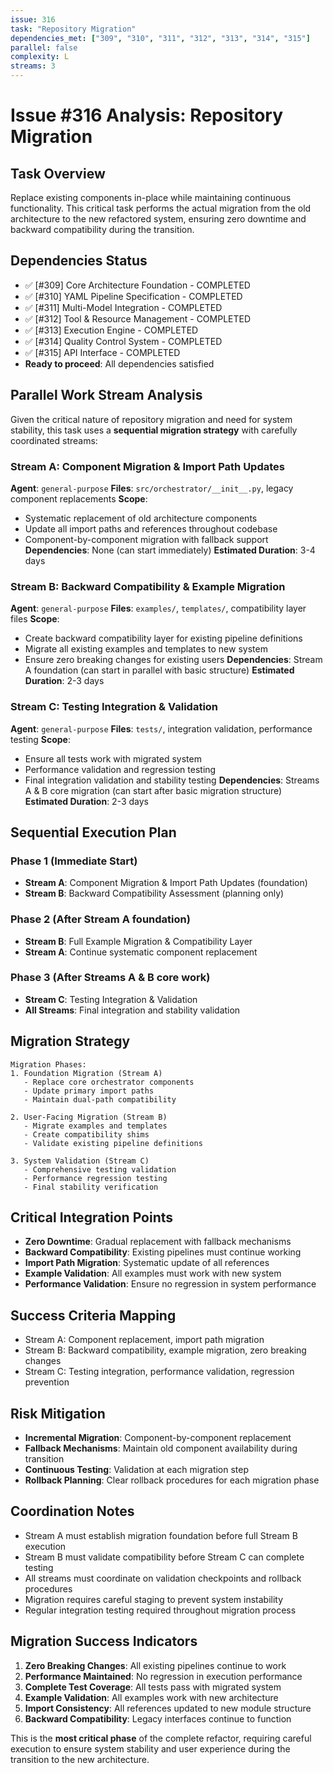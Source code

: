 ```yaml
---
issue: 316
task: "Repository Migration"
dependencies_met: ["309", "310", "311", "312", "313", "314", "315"]
parallel: false
complexity: L
streams: 3
---
```


# Issue #316 Analysis: Repository Migration

## Task Overview
Replace existing components in-place while maintaining continuous functionality. This critical task performs the actual migration from the old architecture to the new refactored system, ensuring zero downtime and backward compatibility during the transition.

## Dependencies Status
- ✅ [#309] Core Architecture Foundation - COMPLETED
- ✅ [#310] YAML Pipeline Specification - COMPLETED  
- ✅ [#311] Multi-Model Integration - COMPLETED
- ✅ [#312] Tool & Resource Management - COMPLETED
- ✅ [#313] Execution Engine - COMPLETED
- ✅ [#314] Quality Control System - COMPLETED
- ✅ [#315] API Interface - COMPLETED
- **Ready to proceed**: All dependencies satisfied

## Parallel Work Stream Analysis

Given the critical nature of repository migration and need for system stability, this task uses a **sequential migration strategy** with carefully coordinated streams:

### Stream A: Component Migration & Import Path Updates
**Agent**: `general-purpose`
**Files**: `src/orchestrator/__init__.py`, legacy component replacements
**Scope**: 
- Systematic replacement of old architecture components
- Update all import paths and references throughout codebase
- Component-by-component migration with fallback support
**Dependencies**: None (can start immediately)
**Estimated Duration**: 3-4 days

### Stream B: Backward Compatibility & Example Migration
**Agent**: `general-purpose`
**Files**: `examples/`, `templates/`, compatibility layer files
**Scope**:
- Create backward compatibility layer for existing pipeline definitions
- Migrate all existing examples and templates to new system
- Ensure zero breaking changes for existing users
**Dependencies**: Stream A foundation (can start in parallel with basic structure)
**Estimated Duration**: 2-3 days

### Stream C: Testing Integration & Validation
**Agent**: `general-purpose`
**Files**: `tests/`, integration validation, performance testing
**Scope**:
- Ensure all tests work with migrated system
- Performance validation and regression testing
- Final integration validation and stability testing
**Dependencies**: Streams A & B core migration (can start after basic migration structure)
**Estimated Duration**: 2-3 days

## Sequential Execution Plan

### Phase 1 (Immediate Start)
- **Stream A**: Component Migration & Import Path Updates (foundation)
- **Stream B**: Backward Compatibility Assessment (planning only)

### Phase 2 (After Stream A foundation)
- **Stream B**: Full Example Migration & Compatibility Layer
- **Stream A**: Continue systematic component replacement

### Phase 3 (After Streams A & B core work)
- **Stream C**: Testing Integration & Validation
- **All Streams**: Final integration and stability validation

## Migration Strategy

```
Migration Phases:
1. Foundation Migration (Stream A)
   - Replace core orchestrator components
   - Update primary import paths
   - Maintain dual-path compatibility

2. User-Facing Migration (Stream B)
   - Migrate examples and templates
   - Create compatibility shims
   - Validate existing pipeline definitions

3. System Validation (Stream C)
   - Comprehensive testing validation
   - Performance regression testing
   - Final stability verification
```

## Critical Integration Points
- **Zero Downtime**: Gradual replacement with fallback mechanisms
- **Backward Compatibility**: Existing pipelines must continue working
- **Import Path Migration**: Systematic update of all references
- **Example Validation**: All examples must work with new system
- **Performance Validation**: Ensure no regression in system performance

## Success Criteria Mapping
- Stream A: Component replacement, import path migration
- Stream B: Backward compatibility, example migration, zero breaking changes
- Stream C: Testing integration, performance validation, regression prevention

## Risk Mitigation
- **Incremental Migration**: Component-by-component replacement
- **Fallback Mechanisms**: Maintain old component availability during transition
- **Continuous Testing**: Validation at each migration step
- **Rollback Planning**: Clear rollback procedures for each migration phase

## Coordination Notes
- Stream A must establish migration foundation before full Stream B execution
- Stream B must validate compatibility before Stream C can complete testing
- All streams must coordinate on validation checkpoints and rollback procedures
- Migration requires careful staging to prevent system instability
- Regular integration testing required throughout migration process

## Migration Success Indicators
1. **Zero Breaking Changes**: All existing pipelines continue to work
2. **Performance Maintained**: No regression in execution performance  
3. **Complete Test Coverage**: All tests pass with migrated system
4. **Example Validation**: All examples work with new architecture
5. **Import Consistency**: All references updated to new module structure
6. **Backward Compatibility**: Legacy interfaces continue to function

This is the **most critical phase** of the complete refactor, requiring careful execution to ensure system stability and user experience during the transition to the new architecture.